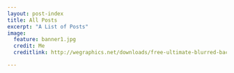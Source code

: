 ```yaml
---
layout: post-index
title: All Posts
excerpt: "A List of Posts"
image:
  feature: banner1.jpg
  credit: Me
  creditlink: http://wegraphics.net/downloads/free-ultimate-blurred-background-pack/

---
```

